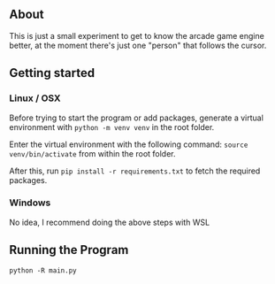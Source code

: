 ## About
This is just a small experiment to get to know the arcade game engine better, at the moment there's just one "person" that follows the cursor.

## Getting started
### Linux / OSX
Before trying to start the program or add packages, generate a virtual environment with `python -m venv venv` in the root folder.

Enter the virtual environment with the following command: `source venv/bin/activate` from within the root folder.

After this, run `pip install -r requirements.txt` to fetch the required packages.

### Windows
No idea, I recommend doing the above steps with WSL

## Running the Program
`python -R main.py`